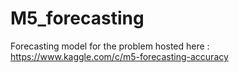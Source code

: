 # M5_forecasting

Forecasting model for the problem hosted here : https://www.kaggle.com/c/m5-forecasting-accuracy

